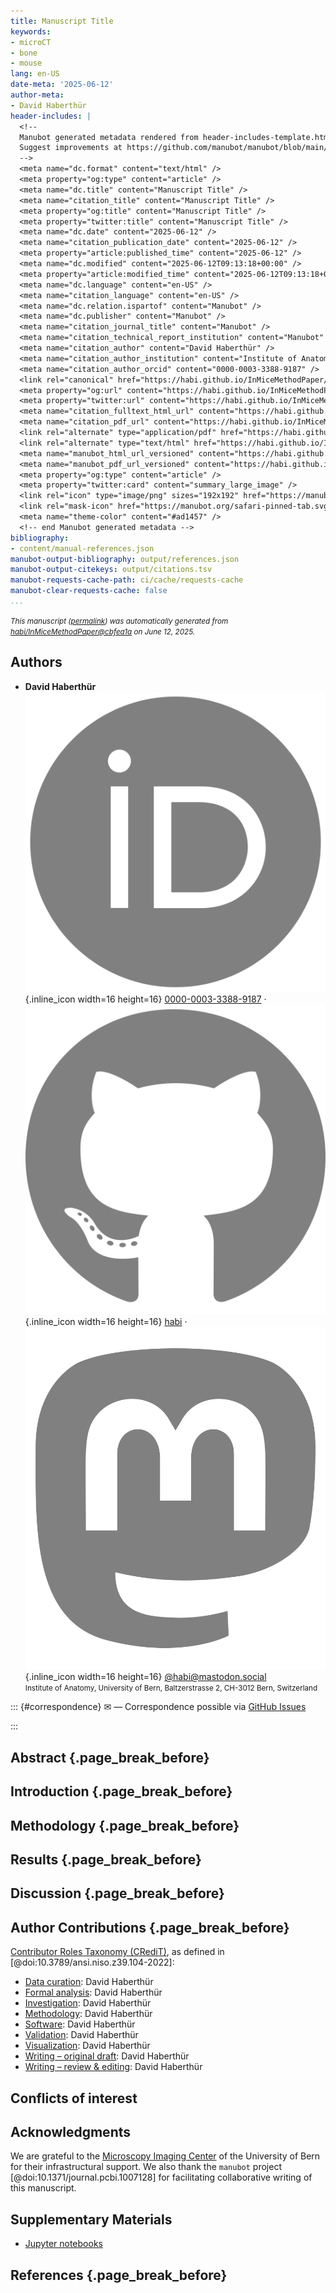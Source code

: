 ```yaml
---
title: Manuscript Title
keywords:
- microCT
- bone
- mouse
lang: en-US
date-meta: '2025-06-12'
author-meta:
- David Haberthür
header-includes: |
  <!--
  Manubot generated metadata rendered from header-includes-template.html.
  Suggest improvements at https://github.com/manubot/manubot/blob/main/manubot/process/header-includes-template.html
  -->
  <meta name="dc.format" content="text/html" />
  <meta property="og:type" content="article" />
  <meta name="dc.title" content="Manuscript Title" />
  <meta name="citation_title" content="Manuscript Title" />
  <meta property="og:title" content="Manuscript Title" />
  <meta property="twitter:title" content="Manuscript Title" />
  <meta name="dc.date" content="2025-06-12" />
  <meta name="citation_publication_date" content="2025-06-12" />
  <meta property="article:published_time" content="2025-06-12" />
  <meta name="dc.modified" content="2025-06-12T09:13:18+00:00" />
  <meta property="article:modified_time" content="2025-06-12T09:13:18+00:00" />
  <meta name="dc.language" content="en-US" />
  <meta name="citation_language" content="en-US" />
  <meta name="dc.relation.ispartof" content="Manubot" />
  <meta name="dc.publisher" content="Manubot" />
  <meta name="citation_journal_title" content="Manubot" />
  <meta name="citation_technical_report_institution" content="Manubot" />
  <meta name="citation_author" content="David Haberthür" />
  <meta name="citation_author_institution" content="Institute of Anatomy, University of Bern, Baltzerstrasse 2, CH-3012 Bern, Switzerland" />
  <meta name="citation_author_orcid" content="0000-0003-3388-9187" />
  <link rel="canonical" href="https://habi.github.io/InMiceMethodPaper/" />
  <meta property="og:url" content="https://habi.github.io/InMiceMethodPaper/" />
  <meta property="twitter:url" content="https://habi.github.io/InMiceMethodPaper/" />
  <meta name="citation_fulltext_html_url" content="https://habi.github.io/InMiceMethodPaper/" />
  <meta name="citation_pdf_url" content="https://habi.github.io/InMiceMethodPaper/manuscript.pdf" />
  <link rel="alternate" type="application/pdf" href="https://habi.github.io/InMiceMethodPaper/manuscript.pdf" />
  <link rel="alternate" type="text/html" href="https://habi.github.io/InMiceMethodPaper/v/cbfea1a1f5f771cc3729894857a270a381854cf2/" />
  <meta name="manubot_html_url_versioned" content="https://habi.github.io/InMiceMethodPaper/v/cbfea1a1f5f771cc3729894857a270a381854cf2/" />
  <meta name="manubot_pdf_url_versioned" content="https://habi.github.io/InMiceMethodPaper/v/cbfea1a1f5f771cc3729894857a270a381854cf2/manuscript.pdf" />
  <meta property="og:type" content="article" />
  <meta property="twitter:card" content="summary_large_image" />
  <link rel="icon" type="image/png" sizes="192x192" href="https://manubot.org/favicon-192x192.png" />
  <link rel="mask-icon" href="https://manubot.org/safari-pinned-tab.svg" color="#ad1457" />
  <meta name="theme-color" content="#ad1457" />
  <!-- end Manubot generated metadata -->
bibliography:
- content/manual-references.json
manubot-output-bibliography: output/references.json
manubot-output-citekeys: output/citations.tsv
manubot-requests-cache-path: ci/cache/requests-cache
manubot-clear-requests-cache: false
...
```







<small><em>
This manuscript
([permalink](https://habi.github.io/InMiceMethodPaper/v/cbfea1a1f5f771cc3729894857a270a381854cf2/))
was automatically generated
from [habi/InMiceMethodPaper@cbfea1a](https://github.com/habi/InMiceMethodPaper/tree/cbfea1a1f5f771cc3729894857a270a381854cf2)
on June 12, 2025.
</em></small>



## Authors



+ **David Haberthür**
  <br>
    ![ORCID icon](images/orcid.svg){.inline_icon width=16 height=16}
    [0000-0003-3388-9187](https://orcid.org/0000-0003-3388-9187)
    · ![GitHub icon](images/github.svg){.inline_icon width=16 height=16}
    [habi](https://github.com/habi)
    · ![Mastodon icon](images/mastodon.svg){.inline_icon width=16 height=16}
    [\@habi@mastodon.social](https://mastodon.social/@habi)
    <br>
  <small>
     Institute of Anatomy, University of Bern, Baltzerstrasse 2, CH-3012 Bern, Switzerland
  </small>


::: {#correspondence}
✉ — Correspondence possible via [GitHub Issues](https://github.com/habi/InMiceMethodPaper/issues)

:::


## Abstract {.page_break_before}


## Introduction {.page_break_before}


## Methodology {.page_break_before}


## Results {.page_break_before}


## Discussion {.page_break_before}


## Author Contributions {.page_break_before}

[Contributor Roles Taxonomy (CRediT)](https://credit.niso.org/), as defined in [@doi:10.3789/ansi.niso.z39.104-2022]:






- [Data curation](https://credit.niso.org/contributor-roles/data-curation/): David Haberthür
- [Formal analysis](https://credit.niso.org/contributor-roles/formal-analysis/): David Haberthür
- [Investigation](https://credit.niso.org/contributor-roles/investigation/): David Haberthür
- [Methodology](https://credit.niso.org/contributor-roles/methodology/): David Haberthür
- [Software](https://credit.niso.org/contributor-roles/software/): David Haberthür
- [Validation](https://credit.niso.org/contributor-roles/validation/): David Haberthür
- [Visualization](https://credit.niso.org/contributor-roles/visualization/): David Haberthür
- [Writing – original draft](https://credit.niso.org/contributor-roles/writing---original-draft/): David Haberthür
- [Writing – review & editing](https://credit.niso.org/contributor-roles/writing---review-&-editing/): David Haberthür



## Conflicts of interest


## Acknowledgments

We are grateful to the [Microscopy Imaging Center](https://mic.unibe.ch/) of the University of Bern for their infrastructural support.
We also thank the `manubot` project [@doi:10.1371/journal.pcbi.1007128] for facilitating collaborative writing of this manuscript.


## Supplementary Materials

- [Jupyter notebooks](https://github.unibe.ch/david-haberthuer/InMice)


## References {.page_break_before}

<!-- Explicitly insert bibliography here -->
<div id="refs"></div>

